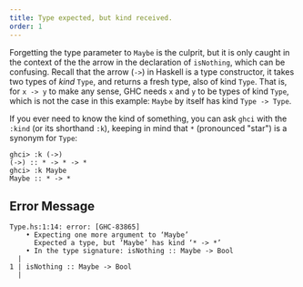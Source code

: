```yaml
---
title: Type expected, but kind received.
order: 1
---
```


Forgetting the type parameter to `Maybe` is the culprit, but it is only caught in the
context of the the arrow in the declaration of `isNothing`, which can be confusing.
Recall that the arrow (`->`) in Haskell is a type constructor, it takes two types
of *kind* `Type`, and returns a fresh type, also of kind `Type`. That is, for `x -> y`
to make any sense, GHC needs `x` and `y` to be types of kind `Type`, which is not
the case in this example: `Maybe` by itself has kind `Type -> Type`.

If you ever need to know the kind of something, you can ask `ghci`
with the `:kind` (or its shorthand `:k`), keeping in mind
that `*` (pronounced "star") is a synonym for `Type`:

```
ghci> :k (->)
(->) :: * -> * -> *
ghci> :k Maybe
Maybe :: * -> *
```

## Error Message

```
Type.hs:1:14: error: [GHC-83865]
    • Expecting one more argument to ‘Maybe’
      Expected a type, but ‘Maybe’ has kind ‘* -> *’
    • In the type signature: isNothing :: Maybe -> Bool
  |
1 | isNothing :: Maybe -> Bool
  |
```
